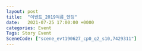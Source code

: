 ```yaml
---
layout: post
title:  "이벤트_2019여름_엔딩"
date:   2021-07-25 17:00:00 +0000
categories: Event
Tags: Story Event
SceneCode: ["scene_evt190627_cp0_q2_s10,7429311"]
---
```

